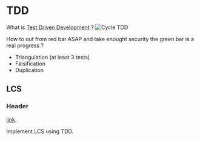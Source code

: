 # TDD

What is [Test Driven Development](https://pt.wikipedia.org/wiki/Test-driven_development) ?
![Cycle TDD](https://dkrn4sk0rn31v.cloudfront.net/2019/11/04105020/img-tdd.png)

How to out from red bar ASAP and take enought security the green bar is a real
progress ?

- Triangulation (at least 3 tests)
- Falsification 
- Duplication

## LCS

### Header

[link](https://github.com/andrelanna/fga0242/blob/master/ativExtra1/README.md).

Implement LCS using TDD.
